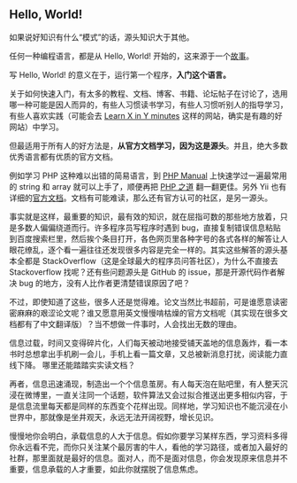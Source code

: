 ## Hello, World!

如果说好知识有什么“模式”的话，源头知识大于其他。

任何一种编程语言，都是从 Hello, World! 开始的，这来源于一个[故事](https://en.wikipedia.org/wiki/%22Hello,_World!%22_program)。

写 Hello, World! 的意义在于，运行第一个程序，**入门这个语言。**

关于如何快速入门，有太多的教程、文档、博客、书籍、论坛帖子在讨论了，选用哪一种可能是因人而异的，有些人习惯读书学习，有些人习惯听别人的指导学习，有些人喜欢实践（可能会去 [Learn X in Y minutes](https://learnxinyminutes.com/) 这样的网站，确实是有趣的好网站）中学习。

但最适用于所有人的好方法是，**从官方文档学习，因为这是源头**。并且，绝大多数优秀语言都有优质的官方文档。

例如学习 PHP 这种难以出错的简易语言，到 [PHP Manual](http://php.net/manual/en/tutorial.php) 上快速学过一遍最常用的 string 和 array 就可以上手了，顺便再把 [PHP 之道](http://laravel-china.github.io/php-the-right-way/) 翻一翻更佳。另外 Yii 也有详细的[官方文档](http://www.yiichina.com/)。文档有可能难读，那么还有官方认可的社区，是另一源头。

事实就是这样，最重要的知识，最有效的知识，就在屈指可数的那些地方放着，只是多数人偏偏绕道而行。许多程序员写程序时遇到 bug，直接复制错误信息粘贴到百度搜索栏里，然后挨个条目打开，各色网页里各种字号的各式各样的解答让人眼花缭乱，逐个看一遍往往还发现很多内容是完全一样的。其实这些解答的源头基本全都是 StackOverflow（这是全球最大的程序员问答社区），为什么不直接去 Stackoverflow 找呢？还有些问题源头是 GitHub 的 issue，那是开源代码作者解决 bug 的地方，没有人比作者更清楚错误原因了吧？

不过，即使知道了这些，很多人还是觉得难。论文当然比书超前，可是谁愿意读密密麻麻的艰涩论文呢？谁又愿意用英文慢慢啃枯燥的官方文档呢（其实现在很多文档都有了中文翻译版）？当不想做一件事时，人会找出无数的理由。

信息过载，时间又变得碎片化，人们每天被动地接受铺天盖地的信息轰炸，看一本书时总想拿出手机刷一会儿，手机上看一篇文章，又总被新消息打扰，阅读能力直线下降。  哪里还能踏踏实实读文档？

再者，信息迅速涌现，制造出一个个信息茧房。有人每天泡在贴吧里，有人整天沉浸在微博里，一直关注同一个话题，软件算法又会过拟合推送出更多相似内容，于是信息流里每天都是同样的东西变个花样出现。同样地，学习知识也不能沉浸在小世界中，那就像是坐井观天，永远无法开阔视野，增长见识。

慢慢地你会明白，承载信息的人大于信息。假如你要学习某样东西，学习资料多得你永远看不完，而你只关注某个最厉害的牛人，看他的学习路径，或者加入最好的社群，那里面就是最好的信息。面对人，而不是面对信息，你会发现原来信息并不重要，信息承载的人才重要，如此你就摆脱了信息焦虑。